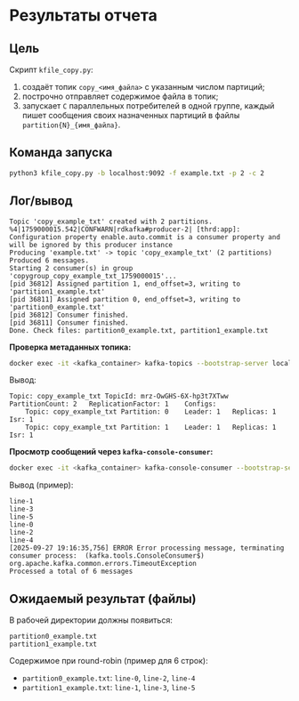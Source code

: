 # Результаты отчета

## Цель

Скрипт `kfile_copy.py`:

1. создаёт топик `copy_<имя_файла>` с указанным числом партиций;
2. построчно отправляет содержимое файла в топик;
3. запускает `C` параллельных потребителей в одной группе, каждый пишет сообщения своих назначенных партиций в файлы `partition{N}_{имя_файла}`.


## Команда запуска 

```bash
python3 kfile_copy.py -b localhost:9092 -f example.txt -p 2 -c 2
```

## Лог/вывод 

```
Topic 'copy_example_txt' created with 2 partitions.
%4|1759000015.542|CONFWARN|rdkafka#producer-2| [thrd:app]: Configuration property enable.auto.commit is a consumer property and will be ignored by this producer instance
Producing 'example.txt' -> topic 'copy_example_txt' (2 partitions)
Produced 6 messages.
Starting 2 consumer(s) in group 'copygroup_copy_example_txt_1759000015'...
[pid 36812] Assigned partition 1, end_offset=3, writing to 'partition1_example.txt'
[pid 36811] Assigned partition 0, end_offset=3, writing to 'partition0_example.txt'
[pid 36812] Consumer finished.
[pid 36811] Consumer finished.
Done. Check files: partition0_example.txt, partition1_example.txt
```

**Проверка метаданных топика:**

```bash
docker exec -it <kafka_container> kafka-topics --bootstrap-server localhost:9092 --describe --topic copy_example_txt
```

Вывод:

```
Topic: copy_example_txt	TopicId: mrz-OwGHS-6X-hp3t7XTww	PartitionCount: 2	ReplicationFactor: 1	Configs: 
	Topic: copy_example_txt	Partition: 0	Leader: 1	Replicas: 1	Isr: 1
	Topic: copy_example_txt	Partition: 1	Leader: 1	Replicas: 1	Isr: 1
```

**Просмотр сообщений через `kafka-console-consumer`:**

```bash
docker exec -it <kafka_container> kafka-console-consumer --bootstrap-server localhost:9092 --topic copy_example_txt --from-beginning --timeout-ms 10000
```

Вывод (пример):

```
line-1
line-3
line-5
line-0
line-2
line-4
[2025-09-27 19:16:35,756] ERROR Error processing message, terminating consumer process:  (kafka.tools.ConsoleConsumer$)
org.apache.kafka.common.errors.TimeoutException
Processed a total of 6 messages
```

## Ожидаемый результат (файлы)

В рабочей директории должны появиться:

```
partition0_example.txt
partition1_example.txt
```

Содержимое при round-robin (пример для 6 строк):

* `partition0_example.txt`: `line-0`, `line-2`, `line-4`
* `partition1_example.txt`: `line-1`, `line-3`, `line-5`
